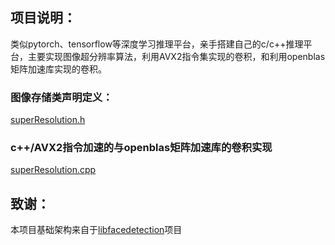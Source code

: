 ## 项目说明：  
类似pytorch、tensorflow等深度学习推理平台，亲手搭建自己的c/c++推理平台，主要实现图像超分辨率算法，利用AVX2指令集实现的卷积，和利用openblas矩阵加速库实现的卷积。  
### 图像存储类声明定义：  
[superResolution.h](https://github.com/aoaforever/C_trian/blob/master/super_resolution/super_resolution/superResolution.h)    
### c++/AVX2指令加速的与openblas矩阵加速库的卷积实现  
[superResolution.cpp](https://github.com/aoaforever/C_trian/blob/master/super_resolution/super_resolution/superResolution.cpp)

## 致谢：
本项目基础架构来自于[libfacedetection](https://github.com/ShiqiYu/libfacedetection)项目
